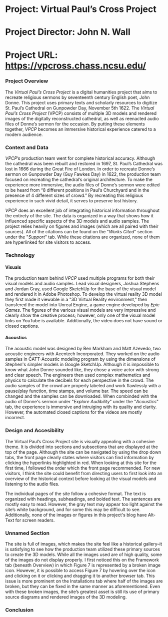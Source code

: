 # Project: Virtual Paul’s Cross Project
# Project Director: John N. Wall
# Project URL: https://vpcross.chass.ncsu.edu/


### Project Overview
The *Virtual Paul’s Cross Project* is a digital humanities project that aims to recreate religious sermons by seventeenth century English poet, John Donne. This project uses primary texts and scholarly resources to digitize St. Paul’s Cathedral on Gunpowder Day, November 5th 1622. The *Virtual Paul’s Cross Project* (VPCP) consists of multiple 3D models and rendered images of the digitally reconstructed cathedral, as well as reenacted audio files of Donne’s sermon for the occasion. By putting these elements together, *VPCP* becomes an immersive historical experience catered to a modern audience. 


### Context and Data
*VPCP*’s production team went for complete historical accuracy. Although the cathedral was been rebuilt and restored in 1697, St. Paul’s Cathedral was lost in 1666 during the Great Fire of London. In order to recreate Donne’s sermon on Gunpowder Day (Guy Fawkes Day) in 1622, the production team focused on recreating the cathedral’s original architecture. To make the experience more immersive, the audio files of Donne’s sermon were edited to be heard from “8 different positions in Paul’s Churchyard and in the presence of 4 different sizes of crowd.” By recreating this religious experience in such vivid detail, it serves to preserve lost history. 

*VPCP* does an excellent job of integrating historical information throughout the entirety of the site. The data is organized in a way that shows how it influenced specific aspects of the 3D models and audio samples. The project relies heavily on figures and images (which are all paired with their sources). All of the citations can be found on the "*Works Cited*" section under the "*Support*" tab. While these citations are organized, none of them are hyperlinked for site visitors to access.


### Technology

#### Visuals
The production team behind *VPCP* used multiple programs for both their visual models and audio samples. Lead visual designers, Joshua Stephens and Jordan Gray, used Google SketchUp for the base of the visual model and rendered it in Adobe Photoshop. To develop the virtual reality 3D model they first made it viewable in a "3D Virtual Reality environment," then transfered the model into Unreal Engine, a game engine developed by *Epic Games*. The figures of the various visual models are very impressive and clearly show the creative process; however, only one of the visual model links on YouTube is available. Additionally, the video does not have sound or closed captions. 

#### Acoustics
The acoustic model was designed by Ben Markham and Matt Azevedo, two acoustic engineers with Acentech Incorporated. They worked on the audio samples in CATT-Acoustic modeling program by using the dimensions of Stephen's simpler models in Google SketchUp. Although it is impossible to know what John Donne sounded like, they chose a voice actor with strong and clear speech. The engineers then used complex mathemetics and physics to calculate the decibels for each perspective in the crowd. The audio samples of the crowd are properly labeled and work flawlessly with a pause/play function, time stamps, and volume bar. The speed can be changed and the samples can be downloaded. When combinded with the audio of Donne's sermon under "*Explore Audibility*" under the "*Acoustics*" tab, the experience is immersive and intruiging with its quality and clarity. However, the automated closed captions for the videos are mostly incorrect. 


### Design and Accesibility
The Virtual Paul’s Cross Project site is visually appealing with a cohesive theme. It is divided into sections and subsections that are displayed at the top of the page. Although the site can be navigated by using the drop down tabs, the front page clearly states where visitors can find information by clicking the hyperlinks highlighted in red. When looking at this site for the first time, I followed the order which the front page recommended. For new visitors, I think the site could benefit from directing users to first look into an overview of the historical context before looking at the visual models and listening to the audio files. 

The individual pages of the site follow a cohesive format. The text is organized with headings, subheadings, and bolded text. The sentences are mostly easy to read. However, the gray text may appear too light against the site’s white background, and for some this may be difficult to see. Additionally, none of the images or figures in this project's blog have Alt-Text for screen readers. 


### Unnamed Section
The site is full of images, which makes the site feel like a historical gallery–it is satisfying to see how the production team utilized these primary sources to create the 3D models. While all the images used are of high quality, some of the images do not display properly. I first noticed this on the Framework tab (beneath Overview) in which Figure 7 is represented by a broken image icon. However, it is possible to access Figure 7 by hovering over the icon and clicking on it or clicking and dragging it to another browser tab. This issue is more prominent on the Installations tab where half of the images are broken, but they can be fixed in the same manner as aforementioned. Even with these broken images, the site’s greatest asset is still its use of primary source diagrams and rendered images of the 3D modeling. 


### Conclusion
